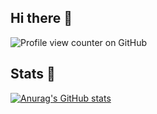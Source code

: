 ## Hi there 👋

![Profile view counter on GitHub](https://komarev.com/ghpvc/?username=BusinessMarketingWithNika)

<!--
**BusinessMarketingWithNika/BusinessMarketingWithNika** is a ✨ _special_ ✨ repository because its `README.md` (this file) appears on your GitHub profile.

Here are some ideas to get you started:

- 🔭 I’m currently working on ...
- 🌱 I’m currently learning ...
- 👯 I’m looking to collaborate on ...
- 🤔 I’m looking for help with ...
- 💬 Ask me about ...
- 📫 How to reach me: ...
- 😄 Pronouns: ...
- ⚡ Fun fact: ...
-->
## Stats 👋

[![Anurag's GitHub stats](https://github-readme-stats.vercel.app/api?username=businessmarketingwithnika&show=reviews,discussions_started,discussions_answered,prs_merged,prs_merged_percentage)](https://github.com/BusinessMarketingWithNika/github-readme-stats)
